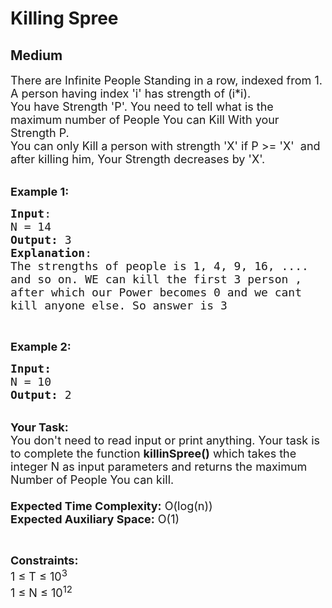 # Killing Spree
## Medium 
<div class="problem-statement">
                <p></p><p><span style="font-size:18px">There are Infinite People Standing in a row, indexed from 1.<br>
A person having index 'i' has&nbsp;strength of (i*i).<br>
You have Strength 'P'. You need to tell what is the maximum number of People You can Kill With your Strength P.<br>
You can only Kill a person with strength 'X' if P &gt;= 'X' &nbsp;and after killing him, Your Strength decreases by 'X'.&nbsp;</span><br>
&nbsp;</p>

<p><span style="font-size:18px"><strong>Example 1:</strong></span></p>

<pre style="position: relative;"><span style="font-size:18px"><strong>Input</strong>:
N = 14
<strong>Output:</strong>&nbsp;3
<strong>Explanation</strong>:</span>
<span style="font-size:18px">The strengths of people is 1, 4, 9, 16, .... 
and so on. WE can kill the first 3 person , 
after which our Power becomes 0 and we cant 
kill anyone else. So answer is 3</span><span style="font-size:18px">
</span><div class="open_grepper_editor" title="Edit &amp; Save To Grepper"></div></pre>

<p>&nbsp;</p>

<p><span style="font-size:18px"><strong>Example 2:</strong></span></p>

<pre style="position: relative;"><span style="font-size:18px"><strong>Input:</strong>
N = 10
<strong>Output: </strong>2
</span><div class="open_grepper_editor" title="Edit &amp; Save To Grepper"></div></pre>

<p><br>
<span style="font-size:18px"><strong>Your Task:&nbsp;&nbsp;</strong><br>
You don't need to read input or print anything. Your task is to complete the function&nbsp;<strong>killinSpree()</strong>&nbsp;which takes the integer N as input parameters and returns the maximum Number of People You can kill.<br>
<br>
<strong>Expected Time Complexity:</strong> O(log(n))<br>
<strong>Expected Auxiliary Space:</strong> O(1)</span></p>

<p>&nbsp;</p>

<p><span style="font-size:18px"><strong>Constraints:</strong><br>
1 ≤ T ≤ 10<sup>3</sup><br>
1 ≤ N ≤ 10<sup>12</sup></span></p>
 <p></p>
            </div>
